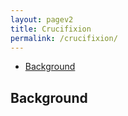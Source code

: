```yaml
---
layout: pagev2
title: Crucifixion
permalink: /crucifixion/
---
```

- [Background](#background)

## Background

